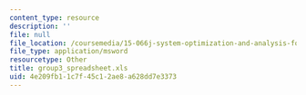 ```yaml
---
content_type: resource
description: ''
file: null
file_location: /coursemedia/15-066j-system-optimization-and-analysis-for-manufacturing-summer-2003/4e209fb11c7f45c12ae8a628dd7e3373_group3_spreadsheet.xls
file_type: application/msword
resourcetype: Other
title: group3_spreadsheet.xls
uid: 4e209fb1-1c7f-45c1-2ae8-a628dd7e3373
---
```

